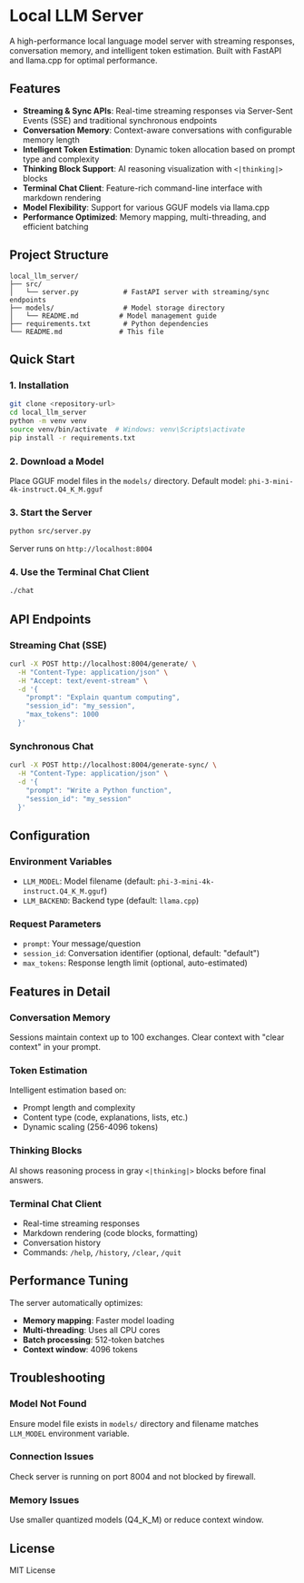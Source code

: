 # Local LLM Server

A high-performance local language model server with streaming responses, conversation memory, and intelligent token estimation. Built with FastAPI and llama.cpp for optimal performance.

## Features

- **Streaming & Sync APIs**: Real-time streaming responses via Server-Sent Events (SSE) and traditional synchronous endpoints
- **Conversation Memory**: Context-aware conversations with configurable memory length
- **Intelligent Token Estimation**: Dynamic token allocation based on prompt type and complexity
- **Thinking Block Support**: AI reasoning visualization with `<|thinking|>` blocks
- **Terminal Chat Client**: Feature-rich command-line interface with markdown rendering
- **Model Flexibility**: Support for various GGUF models via llama.cpp
- **Performance Optimized**: Memory mapping, multi-threading, and efficient batching

## Project Structure

```
local_llm_server/
├── src/
│   └── server.py           # FastAPI server with streaming/sync endpoints
├── models/                 # Model storage directory
│   └── README.md          # Model management guide
├── requirements.txt        # Python dependencies
└── README.md              # This file
```

## Quick Start

### 1. Installation

```bash
git clone <repository-url>
cd local_llm_server
python -m venv venv
source venv/bin/activate  # Windows: venv\Scripts\activate
pip install -r requirements.txt
```

### 2. Download a Model

Place GGUF model files in the `models/` directory. Default model: `phi-3-mini-4k-instruct.Q4_K_M.gguf`

### 3. Start the Server

```bash
python src/server.py
```

Server runs on `http://localhost:8004`

### 4. Use the Terminal Chat Client

```bash
./chat
```

## API Endpoints

### Streaming Chat (SSE)
```bash
curl -X POST http://localhost:8004/generate/ \
  -H "Content-Type: application/json" \
  -H "Accept: text/event-stream" \
  -d '{
    "prompt": "Explain quantum computing",
    "session_id": "my_session",
    "max_tokens": 1000
  }'
```

### Synchronous Chat
```bash
curl -X POST http://localhost:8004/generate-sync/ \
  -H "Content-Type: application/json" \
  -d '{
    "prompt": "Write a Python function",
    "session_id": "my_session"
  }'
```

## Configuration

### Environment Variables

- `LLM_MODEL`: Model filename (default: `phi-3-mini-4k-instruct.Q4_K_M.gguf`)
- `LLM_BACKEND`: Backend type (default: `llama.cpp`)

### Request Parameters

- `prompt`: Your message/question
- `session_id`: Conversation identifier (optional, default: "default")
- `max_tokens`: Response length limit (optional, auto-estimated)

## Features in Detail

### Conversation Memory
Sessions maintain context up to 100 exchanges. Clear context with "clear context" in your prompt.

### Token Estimation
Intelligent estimation based on:
- Prompt length and complexity
- Content type (code, explanations, lists, etc.)
- Dynamic scaling (256-4096 tokens)

### Thinking Blocks
AI shows reasoning process in gray `<|thinking|>` blocks before final answers.

### Terminal Chat Client
- Real-time streaming responses
- Markdown rendering (code blocks, formatting)
- Conversation history
- Commands: `/help`, `/history`, `/clear`, `/quit`

## Performance Tuning

The server automatically optimizes:
- **Memory mapping**: Faster model loading
- **Multi-threading**: Uses all CPU cores
- **Batch processing**: 512-token batches
- **Context window**: 4096 tokens

## Troubleshooting

### Model Not Found
Ensure model file exists in `models/` directory and filename matches `LLM_MODEL` environment variable.

### Connection Issues
Check server is running on port 8004 and not blocked by firewall.

### Memory Issues
Use smaller quantized models (Q4_K_M) or reduce context window.

## License

MIT License